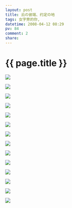 ```yaml
---
layout: post
title: 云の彼端、约定の地
tags: 女字旁的你,
datetime: 2008-04-12 08:29
pv: 84
comment: 2
share: 
---
```


{{ page.title }}
================

 <p> </p><img small="0" src="/images/f47ce1453cb49634cffca38c.jpg"                                       /><p><img small="0" src="/images/8865f74443704d90b3b7dc6b.jpg"                                       /></p><p><img small="0" src="/images/92a857e9c41c352db80e2d8c.jpg"                                       /></p><p><img small="0" src="/images/d4ab1f542b66c946574e006b.jpg"                                       /></p><p><img small="0" src="/images/2ff6731facd4c5daa786698c.jpg"                                       /></p><p><img small="0" src="/images/156934d955cc433e11df9b8e.jpg"                                       /></p><p><img small="0" src="/images/2a92905cf27e4751faf2c075.jpg"                                       /></p><p><img small="0" src="/images/2a92905cf27e4751faf2c075.jpg"                                       /></p><p><img small="0" src="/images/e2a71734a14d245c241f1475.jpg"                                       /></p><p><img small="0" src="/images/cbbf63fa828a6f9b9f514675.jpg"                                       /></p><p><img small="0" src="/images/555578731993a70e8601b076.jpg"                                       /></p><p><img small="0" src="/images/b83e9f17421f731bc93d6d8f.jpg"                                       /></p><p><img small="0" src="/images/a6b91c90704b679fa877a477.jpg"                                       /></p><img small="0" src="/images/729a194a9bb9523109f7ef8c.jpg"                                       /> 

